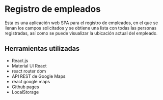 # Registro de empleados
Esta es una aplicación web SPA para el registro de empleados, en el que se llenan los campos solicitados y se obtiene una lista con todas las personas registradas, así como se puede visualizar la ubicación actual del empleado.

## Herramientas utilizadas
- React.js
- Material UI React
- react router dom
- API REST de Google Maps
- react google maps
- Github pages
- LocalStorage



